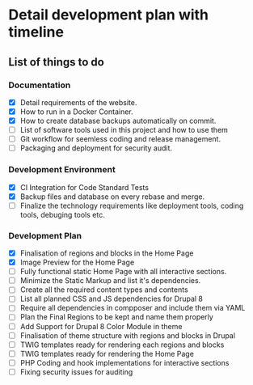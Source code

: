 # Detail development plan with timeline

##  List of things to do

### Documentation
- [x] Detail requirements of the website.
- [x] How to run in a Docker Container.
- [x] How to create database backups automatically on commit.
- [ ] List of software tools used in this project and how to use them
- [ ] Git workflow for seemless coding and release management.
- [ ] Packaging and deployment for security audit.

### Development Environment
- [x] CI Integration for Code Standard Tests
- [x] Backup files and database on every rebase and merge.
- [ ] Finalize the technology requirements like deployment tools, coding tools,
  debuging tools etc.

### Development Plan
- [x] Finalisation of regions and blocks in the Home Page
- [x] Image Preview for the Home Page
- [ ] Fully functional static Home Page with all interactive sections.
- [ ] Minimize the Static Markup and list it's dependencies.
- [ ] Create all the required content types and contents
- [ ] List all planned CSS and JS dependencies for Drupal 8
- [ ] Require all dependencies in compposer and include them via YAML
- [ ] Plan the Final Regions to be kept and name them properly
- [ ] Add Support for Drupal 8 Color Module in theme
- [ ] Finalisation of theme structure with regions and blocks in Drupal
- [ ] TWIG templates ready for rendering each regions and blocks
- [ ] TWIG templates ready for rendering the Home Page
- [ ] PHP Coding and hook implementations for interactive sections
- [ ] Fixing security issues for auditing
